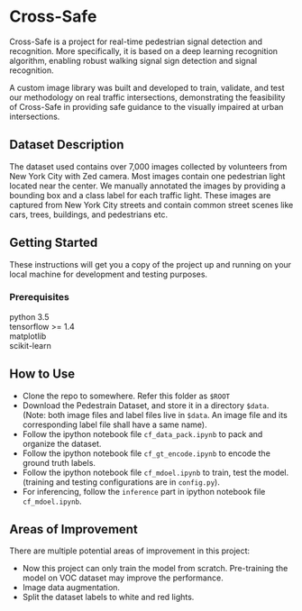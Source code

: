 # Cross-Safe
Cross-Safe is a project for real-time pedestrian signal detection and recognition. More specifically, it is based on a deep learning recognition algorithm, enabling robust walking signal sign detection and signal recognition. 

A custom image library was built and developed to train, validate, and test our methodology on real traffic intersections, demonstrating the feasibility of Cross-Safe in providing safe guidance to the visually impaired at urban intersections. 

## Dataset Description
The dataset used contains over 7,000 images collected by volunteers from New York City with Zed camera. Most images contain one pedestrian light located near the center. We manually annotated the images by providing a bounding box and a class label for each traffic light. These images are captured from New York City streets and contain common street scenes like cars, trees, buildings, and pedestrians etc.

## Getting Started
These instructions will get you a copy of the project up and running on your local machine for development and testing purposes.

### Prerequisites
python 3.5  
tensorflow >= 1.4  
matplotlib  
scikit-learn  

## How to Use
* Clone the repo to somewhere. Refer this folder as `$ROOT`
* Download the Pedestrain Dataset, and store it in a directory `$data`. (Note: both image files and label files live in `$data`. An image file and its corresponding label file shall have a same name).
* Follow the ipython notebook file `cf_data_pack.ipynb` to pack and organize the dataset.
* Follow the ipython notebook file `cf_gt_encode.ipynb` to encode the ground truth labels.
* Follow the ipython notebook file `cf_mdoel.ipynb` to train, test the model. (training and testing configurations are in `config.py`).
* For inferencing, follow the `inference` part in ipython notebook file `cf_mdoel.ipynb`.

## Areas of Improvement
There are multiple potential areas of improvement in this project:
* Now this project can only train the model from scratch. Pre-training the model on VOC dataset may improve the performance.
* Image data augmentation.
* Split the dataset labels to white and red lights.

